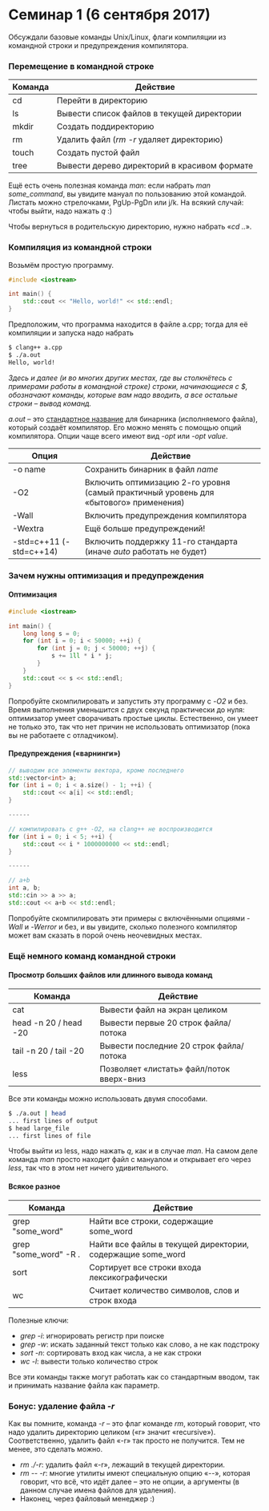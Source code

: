 # Семинар 1 (6 сентября 2017)

Обсуждали базовые команды Unix/Linux, флаги компиляции из командной строки
и предупреждения компилятора.

### Перемещение в командной строке
| Команда | Действие                                     |
|---------|----------------------------------------------|
| cd      | Перейти в директорию                         |
| ls      | Вывести список файлов в текущей директории   |
| mkdir   | Создать поддиректорию                        |
| rm      | Удалить файл (*rm -r* удаляет директорию)    |
| touch   | Создать пустой файл                          |
| tree    | Вывести дерево директорий в красивом формате |


Ещё есть очень полезная команда *man*: если набрать *man some_command*, вы увидите
мануал по пользованию этой командой. Листать можно стрелочками, PgUp-PgDn или j/k.
На всякий случай: чтобы выйти, надо нажать *q* :)

Чтобы вернуться в родительскую директорию, нужно набрать «*cd ..*».

### Компиляция из командной строки
Возьмём простую программу.

```cpp
#include <iostream>

int main() {
    std::cout << "Hello, world!" << std::endl;
}
```

Предположим, что программа находится в файле a.cpp; тогда для её компиляции
и запуска надо набрать

```sh
$ clang++ a.cpp
$ ./a.out
Hello, world!
```

*Здесь и далее (и во многих других местах, где вы столкнётесь с примерами работы*
*в командной строке) строки, начинающиеся с $, обозначают команды, которые вам*
*надо вводить, а все остальые строки – вывод команд.*


*a.out* – это [стандартное название](https://en.wikipedia.org/wiki/A.out) для бинарника (исполняемого файла), который
создаёт компилятор. Его можно менять с помощью опций компилятора. Опции чаще
всего имеют вид *-opt* или *-opt value*.

| Опция                   | Действие                                                                              |
|-------------------------|---------------------------------------------------------------------------------------|
| -o name                 | Сохранить бинарник в файл *name*                                                      |
| -O2                     | Включить оптимизацию 2-го уровня (самый практичный уровень для «бытового» применения) |
| -Wall                   | Включить предупреждения компилятора                                                   |
| -Wextra                 | Ещё больше предупреждений!                                                            |
| -std=c++11 (-std=c++14) | Включить поддержку 11-го стандарта (иначе *auto* работать не будет)                   |

### Зачем нужны оптимизация и предупреждения
#### Оптимизация

```cpp
#include <iostream>

int main() {
    long long s = 0;
    for (int i = 0; i < 50000; ++i) {
        for (int j = 0; j < 50000; ++j) {
            s += 1ll * i * j;
        }
    }
    std::cout << s << std::endl;
}

```

Попробуйте скомпилировать и запустить эту программу с *-O2* и без. Время выполнения уменьшится
с двух секунд практически до нуля: оптимизатор умеет сворачивать простые циклы. Естественно,
он умеет не только это, так что нет причин не использовать оптимизатор (пока вы не работаете с отладчиком).

#### Предупреждения («варнинги»)

```cpp
// выводим все элементы вектора, кроме последнего
std::vector<int> a;
for (int i = 0; i < a.size() - 1; ++i) {
    std::cout << a[i] << std::endl;
}

------

// компилировать c g++ -O2, на clang++ не воспроизводится
for (int i = 0; i < 5; ++i) {
    std::cout << i * 1000000000 << std::endl;
}

------

// a+b
int a, b;
std::cin >> a >> a;
std::cout << a+b << std::endl;
```

Попробуйте скомпилировать эти примеры с включёнными опциями *-Wall* и *-Werror* и без,
и вы увидите, сколько полезного компилятор может вам сказать в порой очень неочевидных
местах.

### Ещё немного команд командной строки
#### Просмотр больших файлов или длинного вывода команд
| Команда               | Действие                                  |
|-----------------------|-------------------------------------------|
| cat                   | Вывести файл на экран целиком             |
| head -n 20 / head -20 | Вывести первые 20 строк файла/потока      |
| tail -n 20 / tail -20 | Вывести последние 20 строк файла/потока   |
| less                  | Позволяет «листать» файл/поток вверх-вниз |

Все эти команды можно использовать двумя способами.
```sh
$ ./a.out | head
... first lines of output
$ head large_file
... first lines of file
```

Чтобы выйти из less, надо нажать *q*, как и в случае *man*. На самом деле команда *man* просто
находит файл с мануалом и открывает его через *less*, так что в этом нет ничего удивительного.


#### Всякое разное
| Команда               | Действие                                                   |
|-----------------------|------------------------------------------------------------|
| grep "some_word"      | Найти все строки, содержащие some_word                     |
| grep "some_word" -R . | Найти все файлы в текущей директории, содержащие some_word |
| sort                  | Сортирует все строки входа лексикографически               |
| wc                    | Считает количество символов, слов и строк входа            |


Полезные ключи:

* *grep -i*: игнорировать регистр при поиске
* *grep -w*: искать заданный текст только как слово, а не как подстроку
* *sort -n*: сортировать вход как числа, а не как строки
* *wc -l*: вывести только количество строк

Все эти команды также могут работать как со стандартным вводом, так и принимать
название файла как параметр.

### Бонус: удаление файла *-r*

Как вы помните, команда *-r* – это флаг команде *rm*, который говорит, что надо удалить
директорию целиком («r» значит «recursive»). Соответственно, удалить файл «-r» так просто
не получится. Тем не менее, это сделать можно.

* *rm ./-r*: удалить файл «-r», лежащий в текущей директории.
* *rm -*- *-r*: многие утилиты имеют специальную опцию «-*-*», которая говорит, что всё, что идёт
    далее – это не опции, а аргументы (в данном случае имена файлов для удаления).
* Наконец, через файловый менеджер :)
